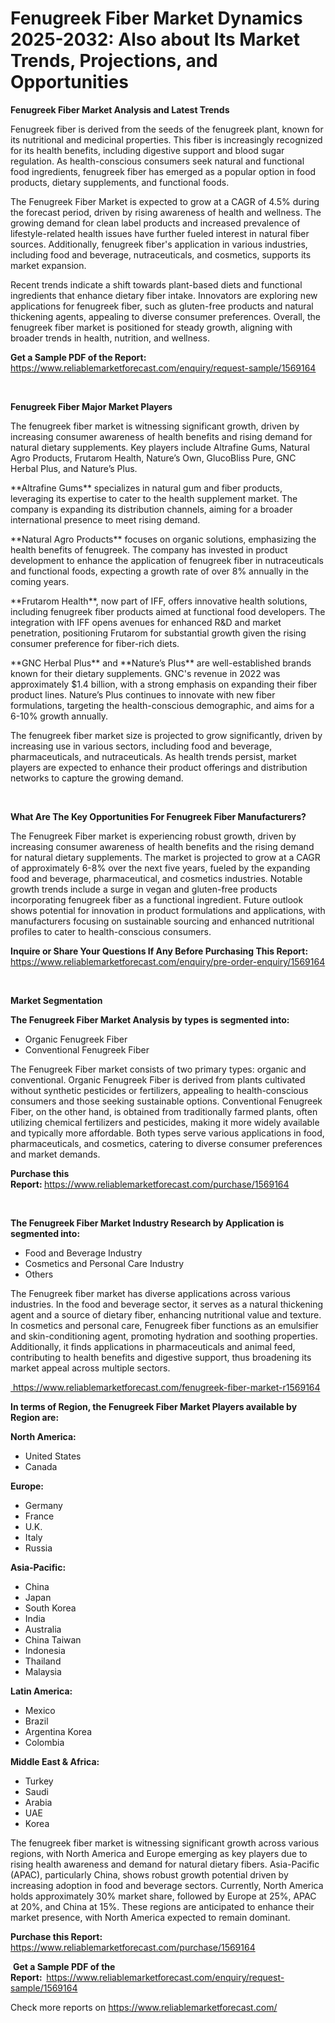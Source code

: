 <p><h1>Fenugreek Fiber Market Dynamics 2025-2032: Also about Its Market Trends, Projections, and Opportunities</h1></p><p><strong>Fenugreek Fiber Market Analysis and Latest Trends</strong></p>
<p><p>Fenugreek fiber is derived from the seeds of the fenugreek plant, known for its nutritional and medicinal properties. This fiber is increasingly recognized for its health benefits, including digestive support and blood sugar regulation. As health-conscious consumers seek natural and functional food ingredients, fenugreek fiber has emerged as a popular option in food products, dietary supplements, and functional foods.</p><p>The Fenugreek Fiber Market is expected to grow at a CAGR of 4.5% during the forecast period, driven by rising awareness of health and wellness. The growing demand for clean label products and increased prevalence of lifestyle-related health issues have further fueled interest in natural fiber sources. Additionally, fenugreek fiber's application in various industries, including food and beverage, nutraceuticals, and cosmetics, supports its market expansion.</p><p>Recent trends indicate a shift towards plant-based diets and functional ingredients that enhance dietary fiber intake. Innovators are exploring new applications for fenugreek fiber, such as gluten-free products and natural thickening agents, appealing to diverse consumer preferences. Overall, the fenugreek fiber market is positioned for steady growth, aligning with broader trends in health, nutrition, and wellness.</p></p>
<p><strong>Get a Sample PDF of the Report:&nbsp;</strong> <a href="https://www.reliablemarketforecast.com/enquiry/request-sample/1569164?utm_campaign=2533&utm_medium=2&utm_source=Github&utm_content=ia&utm_term=01042025&utm_id=fenugreek-fiber">https://www.reliablemarketforecast.com/enquiry/request-sample/1569164</a></p>
<p>&nbsp;</p>
<p><strong>Fenugreek Fiber Major Market Players</strong></p>
<p><p>The fenugreek fiber market is witnessing significant growth, driven by increasing consumer awareness of health benefits and rising demand for natural dietary supplements. Key players include Altrafine Gums, Natural Agro Products, Frutarom Health, Nature’s Own, GlucoBliss Pure, GNC Herbal Plus, and Nature’s Plus.</p><p>**Altrafine Gums** specializes in natural gum and fiber products, leveraging its expertise to cater to the health supplement market. The company is expanding its distribution channels, aiming for a broader international presence to meet rising demand.</p><p>**Natural Agro Products** focuses on organic solutions, emphasizing the health benefits of fenugreek. The company has invested in product development to enhance the application of fenugreek fiber in nutraceuticals and functional foods, expecting a growth rate of over 8% annually in the coming years.</p><p>**Frutarom Health**, now part of IFF, offers innovative health solutions, including fenugreek fiber products aimed at functional food developers. The integration with IFF opens avenues for enhanced R&D and market penetration, positioning Frutarom for substantial growth given the rising consumer preference for fiber-rich diets.</p><p>**GNC Herbal Plus** and **Nature’s Plus** are well-established brands known for their dietary supplements. GNC's revenue in 2022 was approximately $1.4 billion, with a strong emphasis on expanding their fiber product lines. Nature’s Plus continues to innovate with new fiber formulations, targeting the health-conscious demographic, and aims for a 6-10% growth annually.</p><p>The fenugreek fiber market size is projected to grow significantly, driven by increasing use in various sectors, including food and beverage, pharmaceuticals, and nutraceuticals. As health trends persist, market players are expected to enhance their product offerings and distribution networks to capture the growing demand.</p></p>
<p>&nbsp;</p>
<p><strong>What Are The Key Opportunities For Fenugreek Fiber Manufacturers?</strong></p>
<p><p>The Fenugreek Fiber market is experiencing robust growth, driven by increasing consumer awareness of health benefits and the rising demand for natural dietary supplements. The market is projected to grow at a CAGR of approximately 6-8% over the next five years, fueled by the expanding food and beverage, pharmaceutical, and cosmetics industries. Notable growth trends include a surge in vegan and gluten-free products incorporating fenugreek fiber as a functional ingredient. Future outlook shows potential for innovation in product formulations and applications, with manufacturers focusing on sustainable sourcing and enhanced nutritional profiles to cater to health-conscious consumers.</p></p>
<p><strong>Inquire or Share Your Questions If Any Before Purchasing This Report:</strong> <a href="https://www.reliablemarketforecast.com/enquiry/pre-order-enquiry/1569164?utm_campaign=2533&utm_medium=2&utm_source=Github&utm_content=ia&utm_term=01042025&utm_id=fenugreek-fiber">https://www.reliablemarketforecast.com/enquiry/pre-order-enquiry/1569164</a></p>
<p>&nbsp;</p>
<p><strong>Market Segmentation</strong></p>
<p><strong>The Fenugreek Fiber Market Analysis by types is segmented into:</strong></p>
<p><ul><li>Organic Fenugreek Fiber</li><li>Conventional Fenugreek Fiber</li></ul></p>
<p><p>The Fenugreek Fiber market consists of two primary types: organic and conventional. Organic Fenugreek Fiber is derived from plants cultivated without synthetic pesticides or fertilizers, appealing to health-conscious consumers and those seeking sustainable options. Conventional Fenugreek Fiber, on the other hand, is obtained from traditionally farmed plants, often utilizing chemical fertilizers and pesticides, making it more widely available and typically more affordable. Both types serve various applications in food, pharmaceuticals, and cosmetics, catering to diverse consumer preferences and market demands.</p></p>
<p><strong>Purchase this Report:&nbsp;</strong><a href="https://www.reliablemarketforecast.com/purchase/1569164?utm_campaign=2533&utm_medium=2&utm_source=Github&utm_content=ia&utm_term=01042025&utm_id=fenugreek-fiber">https://www.reliablemarketforecast.com/purchase/1569164</a></p>
<p>&nbsp;</p>
<p><strong>The Fenugreek Fiber Market Industry Research by Application is segmented into:</strong></p>
<p><ul><li>Food and Beverage Industry</li><li>Cosmetics and Personal Care Industry</li><li>Others</li></ul></p>
<p><p>The Fenugreek fiber market has diverse applications across various industries. In the food and beverage sector, it serves as a natural thickening agent and a source of dietary fiber, enhancing nutritional value and texture. In cosmetics and personal care, Fenugreek fiber functions as an emulsifier and skin-conditioning agent, promoting hydration and soothing properties. Additionally, it finds applications in pharmaceuticals and animal feed, contributing to health benefits and digestive support, thus broadening its market appeal across multiple sectors.</p></p>
<p><a href="https://www.reliablemarketforecast.com/fenugreek-fiber-market-r1569164?utm_campaign=2533&utm_medium=2&utm_source=Github&utm_content=ia&utm_term=01042025&utm_id=fenugreek-fiber">&nbsp;https://www.reliablemarketforecast.com/fenugreek-fiber-market-r1569164</a></p>
<p><strong>In terms of Region, the Fenugreek Fiber Market Players available by Region are:</strong></p>
<p>
    <p> <strong> North America: </strong>
        <ul>
            <li>United States</li>
            <li>Canada</li>
        </ul>
        </p> 
    <p> <strong> Europe: </strong>
        <ul>
            <li>Germany</li>
            <li>France</li>
            <li>U.K.</li>
            <li>Italy</li>
            <li>Russia</li>
        </ul>
        </p> 
    <p> <strong> Asia-Pacific: </strong>
        <ul>
            <li>China</li>
            <li>Japan</li>
            <li>South Korea</li>
            <li>India</li>
            <li>Australia</li>
            <li>China Taiwan</li>
            <li>Indonesia</li>
            <li>Thailand</li>
            <li>Malaysia</li>
        </ul>
        </p> 
    <p> <strong> Latin America: </strong>
        <ul>
            <li>Mexico</li>
            <li>Brazil</li>
            <li>Argentina Korea</li>
            <li>Colombia</li>
        </ul>
        </p> 
    <p> <strong> Middle East & Africa: </strong>
        <ul>
            <li>Turkey</li>
            <li>Saudi</li>
            <li>Arabia</li>
            <li>UAE</li>
            <li>Korea</li>
        </ul>
    </p>
    </p>
<p><p>The fenugreek fiber market is witnessing significant growth across various regions, with North America and Europe emerging as key players due to rising health awareness and demand for natural dietary fibers. Asia-Pacific (APAC), particularly China, shows robust growth potential driven by increasing adoption in food and beverage sectors. Currently, North America holds approximately 30% market share, followed by Europe at 25%, APAC at 20%, and China at 15%. These regions are anticipated to enhance their market presence, with North America expected to remain dominant.</p></p>
<p><strong>Purchase this Report: </strong><a href="https://www.reliablemarketforecast.com/purchase/1569164?utm_campaign=2533&utm_medium=2&utm_source=Github&utm_content=ia&utm_term=01042025&utm_id=fenugreek-fiber">https://www.reliablemarketforecast.com/purchase/1569164</a></p>
<p>&nbsp;<strong>Get a Sample PDF of the Report:&nbsp;&nbsp;</strong><a href="https://www.reliablemarketforecast.com/enquiry/request-sample/1569164?utm_campaign=2533&utm_medium=2&utm_source=Github&utm_content=ia&utm_term=01042025&utm_id=fenugreek-fiber">https://www.reliablemarketforecast.com/enquiry/request-sample/1569164</a></p>
<p><strong></strong></p>
<p>Check more reports on <a href="https://www.reliablemarketforecast.com/?utm_campaign=2533&utm_medium=2&utm_source=Github&utm_content=ia&utm_term=01042025&utm_id=fenugreek-fiber">https://www.reliablemarketforecast.com/</a></p>